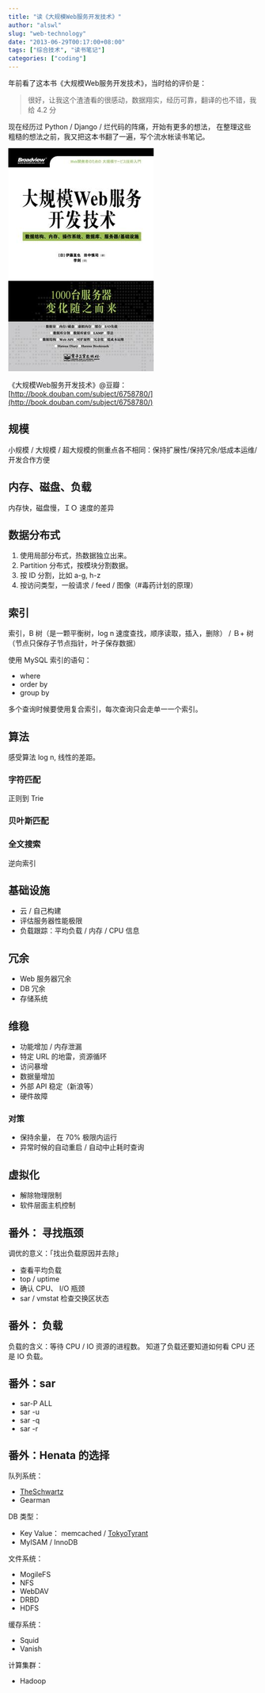 ```yaml
---
title: "读《大规模Web服务开发技术》"
author: "alswl"
slug: "web-technology"
date: "2013-06-29T00:17:00+08:00"
tags: ["综合技术", "读书笔记"]
categories: ["coding"]
---
```



年前看了这本书《大规模Web服务开发技术》，当时给的评价是：

> 很好，让我这个渣渣看的很感动，数据翔实，经历可靠，翻译的也不错，我给 4.2 分

现在经历过 Python / Django / 烂代码的阵痛，开始有更多的想法，
在整理这些粗糙的想法之前，我又把这本书翻了一遍，写个流水帐读书笔记。

![大规模Web服务开发技术](../../static/images/upload_dropbox/201306/s6818566.jpg)


《大规模Web服务开发技术》@豆瓣： [http://book.douban.com/subject/6758780/](http://book.douban.com/subject/6758780/)


规模
----

小规模 / 大规模 /
超大规模的侧重点各不相同：保持扩展性/保持冗余/低成本运维/开发合作方便

内存、磁盘、负载
----------------

内存快，磁盘慢，ＩＯ 速度的差异

数据分布式
----------

1.  使用局部分布式，热数据独立出来。
2.  Partition 分布式，按模块分割数据。
3.  按 ID 分割，比如 a-g, h-z
4.  按访问类型，一般请求 / feed / 图像（\#毒药计划的原理）

<!-- more -->

索引
----

索引，B 树（是一颗平衡树，log n 速度查找，顺序读取，插入，删除） / Ｂ+
树（节点只保存子节点指针，叶子保存数据）

使用 MySQL 索引的语句：

- where
- order by
- group by

多个查询时候要使用复合索引，每次查询只会走单一一个索引。

算法
----

感受算法 log n, 线性的差距。

### 字符匹配

正则到 Trie

### 贝叶斯匹配

### 全文搜索

逆向索引

基础设施
--------

- 云 / 自己构建
- 评估服务器性能极限
- 负载跟踪：平均负载 / 内存 / CPU 信息

冗余
----

- Web 服务器冗余
- DB 冗余
- 存储系统

维稳
----

- 功能增加 / 内存泄漏
- 特定 URL 的地雷，资源循环
- 访问暴增
- 数据量增加
- 外部 API 稳定（新浪等）
- 硬件故障

### 对策

- 保持余量， 在 70% 极限内运行
- 异常时候的自动重启 / 自动中止耗时查询

虚拟化
------

- 解除物理限制
- 软件层面主机控制

番外： 寻找瓶颈
--------------

调优的意义：「找出负载原因并去除」

- 查看平均负载
 -  top / uptime
- 确认 CPU、 I/O 瓶颈
 - sar / vmstat 检查交换区状态

番外： 负载
----------

负载的含义：等待 CPU / IO 资源的进程数。 知道了负载还要知道如何看 CPU
还是 IO 负载。

番外：sar
--------

- sar-P ALL
- sar -u
- sar -q
- sar -r

番外：Henata 的选择
------------------

队列系统：

- [TheSchwartz](/TheSchwartz)
- Gearman

DB 类型：

- Key Value： memcached / [TokyoTyrant](/TokyoTyrant)
- MyISAM / InnoDB

文件系统：

- MogileFS
- NFS
- WebDAV
- DRBD
- HDFS

缓存系统：

- Squid
- Vanish

计算集群：

- Hadoop
